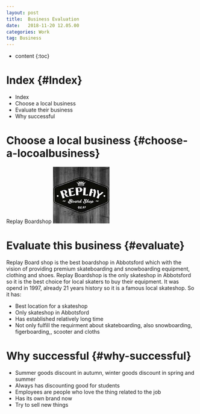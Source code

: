 ```yaml
---
layout: post
title:  Business Evaluation
date:   2018-11-20 12.05.00
categories: Work
tag: Business
---
```

* content
{:toc}

Index {#Index}
====================================

* Index
* Choose a local business
* Evaluate their business 
* Why successful

Choose a local business		{#choose-a-locoalbusiness}
====================================

Replay Boardshop
![logo](styles/images/business-evaluate/replay-logo.jpg)

Evaluate this business            {#evaluate}
====================================

Replay Board shop is the best boardshop in Abbotsford which with the vision of providing premium skateboarding and snowboarding equipment, clothing and shoes.
Replay Boardshop is the only skateshop in Abbotsford so it is the best choice for local skaters to buy their equipment.
It was opend in 1997, already 21 years history so it is a famous local skateshop.
So it has:
* Best location for a skateshop
* Only skateshop in Abbotsford
* Has established relatively long time 
* Not only fulfill the requirment about skateboarding, also snowboarding, figerboarding,, scooter and cloths

Why successful       {#why-successful}
===========================================

* Summer goods discount in autumn, winter goods discount in spring and summer
* Always has discounting good for students
* Employees are people who love the thing related to the job
* Has its own brand now
* Try to sell new things